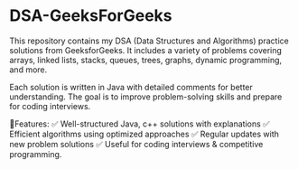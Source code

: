  # DSA-GeeksForGeeks
This repository contains my DSA (Data Structures and Algorithms) practice solutions from GeeksforGeeks. It includes a variety of problems covering arrays, linked lists, stacks, queues, trees, graphs, dynamic programming, and more.

Each solution is written in Java with detailed comments for better understanding. The goal is to improve problem-solving skills and prepare for coding interviews.

🔹Features:
✅ Well-structured Java, c++ solutions with explanations
✅ Efficient algorithms using optimized approaches
✅ Regular updates with new problem solutions
✅ Useful for coding interviews & competitive programming.

